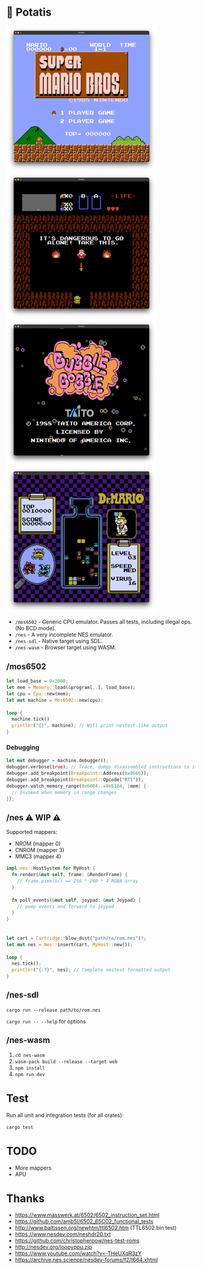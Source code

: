 # 🥔 Potatis

<img width="400" alt="smb" src="screenshots/smb.png"><img width="400" alt="z" src="screenshots/z.png">
<img width="400" alt="bb" src="screenshots/bb.png"><img width="400" alt="dr" src="screenshots/dr.png">

- `/mos6502` - Generic CPU emulator. Passes all tests, including illegal ops. (No BCD mode).
- `/nes` - A very incomplete NES emulator.
- `/nes-sdl` - Native target using SDL.
- `/nes-wasm` - Browser target using WASM.

## /mos6502

```rust
let load_base = 0x2000;
let mem = Memory::load(&program[..], load_base);
let cpu = Cpu::new(mem);
let mut machine = Mos6502::new(cpu);

loop {
  machine.tick()
  println!("{}", machine); // Will print nestest-like output
}
```

### Debugging

```rust
let mut debugger = machine.debugger();
debugger.verbose(true); // Trace, dumps disassembled instructions to stdout
debugger.add_breakpoint(Breakpoint::Address(0x0666));
debugger.add_breakpoint(Breakpoint::Opcode("RTI"));
debugger.watch_memory_range(0x6004..=0x6104, |mem| {
  // Invoked when memory in range changes
});
```

## /nes ⚠️ WIP ⚠️

Supported mappers:
- NROM (mapper 0)
- CNROM (mapper 3)
- MMC3 (mapper 4)

```rust
impl nes::HostSystem for MyHost {
  fn render(&mut self, frame: &RenderFrame) {
    // frame.pixels() == 256 * 240 * 4 RGBA array
  }

  fn poll_events(&mut self, joypad: &mut Joypad) {
    // pump events and forward to joypad
  }
}


let cart = Cartridge::blow_dust("path/to/rom.nes")?;
let mut nes = Nes::insert(cart, MyHost::new());

loop {
  nes.tick();
  println!("{:?}", nes); // Complete nestest formatted output
}
```

## /nes-sdl

`cargo run --release path/to/rom.nes`

`cargo run -- --help` for options

## /nes-wasm

1. `cd nes-wasm`
2. `wasm-pack build --release --target web`
3. `npm install`
4. `npm run dev`

# Test

Run all unit and integration tests (for all crates):

`cargo test`

# TODO

- More mappers
- APU

# Thanks
- https://www.masswerk.at/6502/6502_instruction_set.html
- https://github.com/amb5l/6502_65C02_functional_tests
- http://www.baltissen.org/newhtm/ttl6502.htm (TTL6502.bin test)
- https://www.nesdev.com/neshdr20.txt
- https://github.com/christopherpow/nes-test-roms
- http://nesdev.org/loopyppu.zip
- https://www.youtube.com/watch?v=-THeUXqR3zY
- https://archive.nes.science/nesdev-forums/f2/t664.xhtml
